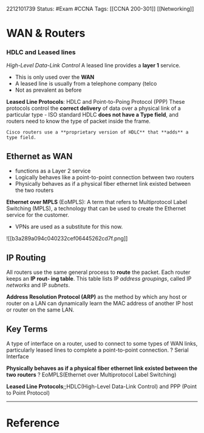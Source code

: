 2212101739
	Status: #Exam #CCNA 
		Tags: [[CCNA 200-301]] [[Networking]]

# WAN & Routers



### HDLC and Leased lines

*High-Level Data-Link Control*
A leased line provides a **layer 1** service.
- This is only used over the **WAN**
- A leased line is usually from a telephone company (telco
- Not as prevalent as before

**Leased Line Protocols**: HDLC and Point-to-Poing Protocol (PPP)
	These protocols control the **correct delivery** of data over a physical link of a particular type
	- ISO standard HDLC **does not have a Type field**, and routers need to know the type of packet inside the frame.

```ad-note 
Cisco routers use a **proprietary version of HDLC** that **adds** a type field.
```

## Ethernet as WAN

- functions as a Layer 2 service
- Logically behaves like a point-to-point connection between two routers
- Physically behaves as if a physical fiber ethernet link existed between the two routers

**Ethernet over MPLS** (EoMPLS): A term that refers to Multiprotocol Label Switching
(MPLS), a technology that can be used to create the Ethernet service for the customer.

- VPNs are used as a substitute for this now.

![[b3a289a094c040232cef06445262cd7f.png]]


## IP Routing

All routers use the same general process to **route** the packet. Each router keeps an **IP rout-
ing table**. This table lists IP *address groupings*, called IP *networks* and IP *subnets*.

**Address Resolution Protocol (ARP)** as the method by which any host or
router on a LAN can dynamically learn the MAC address of another IP host or router on the
same LAN.

## Key Terms

A type of interface on a router, used to connect to some types of WAN
links, particularly leased lines to complete a point-to-point connection.
?
Serial Interface

**Physically behaves as if a physical fiber ethernet link existed between the two routers**
?
EoMPLS(Ethernet over Multiprotocol Label Switching)

**Leased Line Protocols**;;HDLC(High-Level Data-Link Control) and PPP (Point to Point Protocol)





---
# Reference